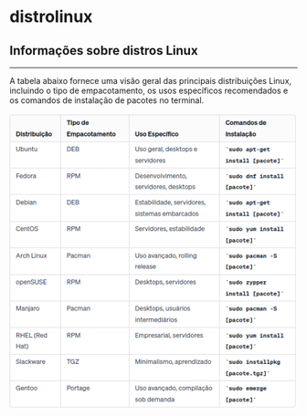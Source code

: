 # distrolinux
## Informações sobre distros Linux
---

A tabela abaixo fornece uma visão geral das principais distribuições Linux, incluindo o tipo de empacotamento, os usos específicos recomendados e os comandos de instalação de pacotes no terminal.</br>

<img src = "/imagens/distrolinux.png">
